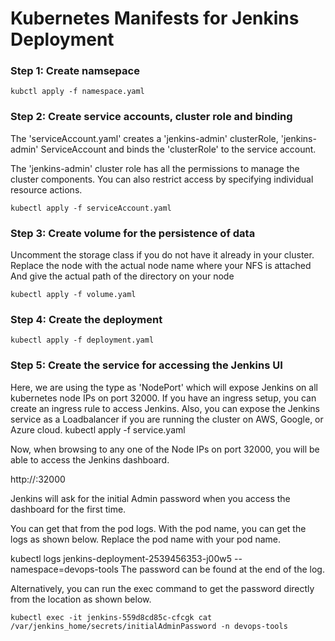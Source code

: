 # Kubernetes Manifests for Jenkins Deployment

### Step 1: Create namsepace
```console
kubctl apply -f namespace.yaml
```
### Step 2: Create service accounts, cluster role and binding
The 'serviceAccount.yaml' creates a 'jenkins-admin' clusterRole, 'jenkins-admin' ServiceAccount and binds the 'clusterRole' to the service account.

The 'jenkins-admin' cluster role has all the permissions to manage the cluster components. You can also restrict access by specifying individual resource actions.
```console
kubectl apply -f serviceAccount.yaml
```
### Step 3: Create volume for the persistence of data
Uncomment the storage class if you do not have it already in your cluster.
Replace the node with the actual node name where your NFS is attached
And give the actual path of the directory on your node
```console
kubectl apply -f volume.yaml
```
### Step 4: Create the deployment
```console
kubectl apply -f deployment.yaml
```

### Step 5: Create the service for accessing the Jenkins UI
Here, we are using the type as 'NodePort' which will expose Jenkins on all kubernetes node IPs on port 32000. If you have an ingress setup, you can create an ingress rule to access Jenkins. Also, you can expose the Jenkins service as a Loadbalancer if you are running the cluster on AWS, Google, or Azure cloud.
kubectl apply -f service.yaml

Now, when browsing to any one of the Node IPs on port 32000, you will be able to access the Jenkins dashboard.

http://<node-ip>:32000

Jenkins will ask for the initial Admin password when you access the dashboard for the first time.

You can get that from the pod logs.
With the pod name, you can get the logs as shown below. Replace the pod name with your pod name.

kubectl logs jenkins-deployment-2539456353-j00w5 --namespace=devops-tools
The password can be found at the end of the log.

Alternatively, you can run the exec command to get the password directly from the location as shown below.

```console
kubectl exec -it jenkins-559d8cd85c-cfcgk cat /var/jenkins_home/secrets/initialAdminPassword -n devops-tools
```